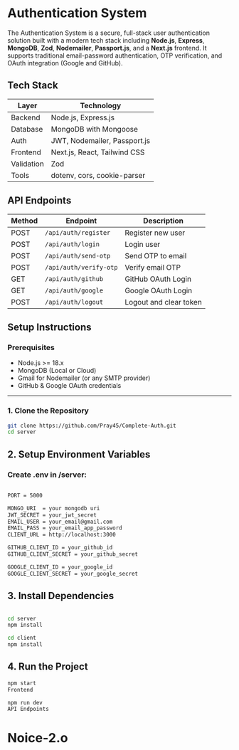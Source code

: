 
# Authentication System

The Authentication System is a secure, full-stack user authentication solution built with a modern tech stack including **Node.js**, **Express**, **MongoDB**, **Zod**, **Nodemailer**, **Passport.js**, and a **Next.js** frontend. It supports traditional email-password authentication, OTP verification, and OAuth integration (Google and GitHub).



## Tech Stack

| Layer     | Technology                          |
|-----------|-------------------------------------|
| Backend   | Node.js, Express.js                 |
| Database  | MongoDB with Mongoose               |
| Auth      | JWT, Nodemailer, Passport.js        |
| Frontend  | Next.js, React, Tailwind CSS        |
| Validation| Zod                                 |
| Tools     | dotenv, cors, cookie-parser         |



##  API Endpoints

| Method | Endpoint                 | Description              |
|--------|--------------------------|--------------------------|
| POST   | `/api/auth/register`     | Register new user        |
| POST   | `/api/auth/login`        | Login user               |
| POST   | `/api/auth/send-otp`     | Send OTP to email        |
| POST   | `/api/auth/verify-otp`   | Verify email OTP         |
| GET    | `/api/auth/github`       | GitHub OAuth Login       |
| GET    | `/api/auth/google`       | Google OAuth Login       |
| POST    | `/api/auth/logout`       | Logout and clear token   |




## Setup Instructions

### Prerequisites

- Node.js >= 18.x
- MongoDB (Local or Cloud)
- Gmail for Nodemailer (or any SMTP provider)
- GitHub & Google OAuth credentials

---

### 1. Clone the Repository

```bash
git clone https://github.com/Pray45/Complete-Auth.git
cd server
```

## 2. Setup Environment Variables
### Create .env in /server:

```bash

PORT = 5000

MONGO_URI  = your mongodb uri
JWT_SECRET = your_jwt_secret
EMAIL_USER = your_email@gmail.com
EMAIL_PASS = your_email_app_password
CLIENT_URL = http://localhost:3000

GITHUB_CLIENT_ID = your_github_id
GITHUB_CLIENT_SECRET = your_github_secret

GOOGLE_CLIENT_ID = your_google_id
GOOGLE_CLIENT_SECRET = your_google_secret
```

## 3. Install Dependencies
```bash

cd server
npm install

cd client 
npm install

```

## 4. Run the Project
``` bash
npm start
Frontend

npm run dev
API Endpoints
```
# Noice-2.o
